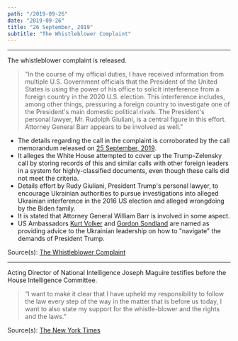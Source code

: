 ```yaml
---
path: "/2019-09-26"
date: "2019-09-26"
title: "26 September, 2019"
subtitle: "The Whistleblower Complaint"
---
```


<tweet id="1177182149050609664"></tweet>

---

The whistleblower complaint is released.

> "In the course of my official duties, I have received information from multiple U.S. Government officials that the President of the United States is using the power of his office to solicit interference from a foreign country in the 2020 U.S. election. This interference includes, among other things, pressuring a foreign country to investigate one of the President's main domestic political rivals. The President's personal lawyer, Mr. Rudolph Giuliani, is a central figure in this effort. Attorney General Barr appears to be involved as well."

  - The details regarding the call in the complaint is corroborated by the call memorandum released on <a href="2019-09-25">25 September, 2019</a>.
  - It alleges the White House attempted to cover up the Trump-Zelensky call by storing records of this and similar calls with other foreign leaders in a system for highly-classified documents, even though these calls did not meet the criteria.
  - Details effort by Rudy Giuliani, President Trump's personal lawyer, to encourage Ukrainian authorities to pursue investigations into alleged Ukrainian interference in the 2016 US election and alleged wrongdoing by the Biden family.
  - It is stated that Attorney General William Barr is involved in some aspect.
  - US Ambassadors <a href="#2019-09-27">Kurt Volker</a> and <a href="#2019-10-08">Gordon Sondland</a> are named as providing advice to the Ukrainian leadership on how to "navigate" the demands of President Trump.

<span class="sources">
Source(s): <a href="https://www.nytimes.com/interactive/2019/09/26/us/politics/whistle-blower-complaint.html" target="_blank" rel="noopener norefferer">The Whistleblower Complaint</a>
</span>

---

Acting Director of National Intelligence Joseph Maguire testifies before the House Intelligence Committee.

> “I want to make it clear that I have upheld my responsibility to follow the law every step of the way in the matter that is before us today, I want to also state my support for the whistle-blower and the rights and the laws.”

<span class="sources">
Source(s): <a href="https://www.nytimes.com/2019/09/26/us/politics/joseph-maguire-intelligence.html" target="_blank" rel="noopener norefferer">The New York Times</a>
</span>
